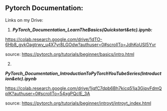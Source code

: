 ## Pytorch Documentation:

Links on my Drive:

1. <b><i> PyTorch_Documentation_LearnTheBasics(Quickstart&etc).ipynb: </b></i>

https://colab.research.google.com/drive/1dTO-6Hb8_gvkOagtrwv_u4X7yr8LGOdw?authuser=0#scrollTo=JdhKoUSI5Yvr

source: 
https://pytorch.org/tutorials/beginner/basics/intro.html


2. 
<b><i> PyTorch_Documentation_IntroductionToPyTorchYouTubeSeries(Introduction&etc).ipynb </b></i>

https://colab.research.google.com/drive/1jqfC7dpb6Bh7kicq51ja3GjpvFdmQplK?authuser=0#scrollTo=54xgPQcIE_3A

source: 
https://pytorch.org/tutorials/beginner/introyt/introyt_index.html
